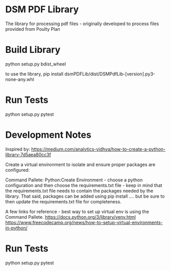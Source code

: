 # DSM PDF Library
The library for processing pdf files - originally developed to process files provided from Poulty Plan

# Build Library
python setup.py bdist_wheel

to use the library, pip install dsmPDFLib/dist/DSMPdfLib-[version].py3-none-any.whl

# Run Tests
python setup.py pytest

# Development Notes
Inspired by:
https://medium.com/analytics-vidhya/how-to-create-a-python-library-7d5aea80cc3f

Create a virtual environment to isolate and ensure proper packages are configured:

Command Pallete: Python:Create Environment - choose a python configuration and then choose the requirements.txt file - keep in mind that the requirements.txt file needs to contain the packages needed by the library.  That said, packages can be added using pip install .... but be sure to then update the requirements.txt file for completeness.


A few links for reference - best way to set up virtual env is using the Command Pallete.
https://docs.python.org/3/library/venv.html
https://www.freecodecamp.org/news/how-to-setup-virtual-environments-in-python/


# Run Tests
python setup.py pytest


